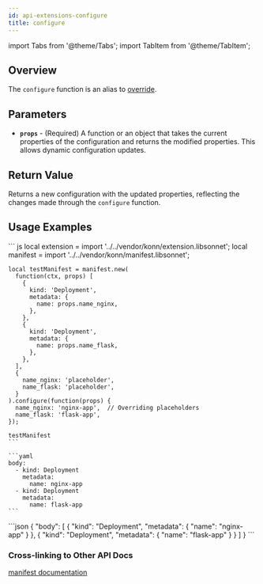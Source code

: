 ```yaml
---
id: api-extensions-configure
title: configure
---
```


import Tabs from '@theme/Tabs';
import TabItem from '@theme/TabItem';



## Overview
The `configure` function is an alias to [override](api-extensions-override).

## Parameters
- **`props`** - (Required) A function or an object that takes the current properties of the configuration and returns the modified properties. This allows dynamic configuration updates.

## Return Value
Returns a new configuration with the updated properties, reflecting the changes made through the `configure` function.

## Usage Examples

<Tabs>
     <TabItem value="jsonnet" label="Jsonnet" default>
    ``` js
    local extension = import '../../vendor/konn/extension.libsonnet';
    local manifest = import '../../vendor/konn/manifest.libsonnet';

    local testManifest = manifest.new(
      function(ctx, props) [
        {
          kind: 'Deployment',
          metadata: {
            name: props.name_nginx,
          },
        },
        {
          kind: 'Deployment',
          metadata: {
            name: props.name_flask,
          },
        },
      ],
      {
        name_nginx: 'placeholder',
        name_flask: 'placeholder',
      }
    ).configure(function(props) {
      name_nginx: 'nginx-app',  // Overriding placeholders
      name_flask: 'flask-app',
    });

    testManifest
    ``` 
  </TabItem>
  <TabItem value="yaml" label="YAML Output">

    ```yaml
    body:
      - kind: Deployment
        metadata:
          name: nginx-app
      - kind: Deployment
        metadata:
          name: flask-app
    ```
  </TabItem>
  <TabItem value="json" label="JSON Output">
    ```json
    {
       "body": [
          {
             "kind": "Deployment",
             "metadata": {
                "name": "nginx-app"
             }
          },
          {
             "kind": "Deployment",
             "metadata": {
                "name": "flask-app"
             }
          }
       ]
    }
    ```
    </TabItem>
</Tabs>


### Cross-linking to Other API Docs
[manifest documentation](/api/manifest/api-manifest-new)
